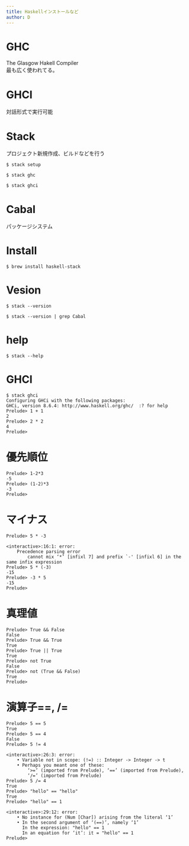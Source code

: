 ```yaml
---
title: Haskellインストールなど
author: D
---
```


# GHC
The Glasgow Hakell Compiler  
最も広く使われてる。

# GHCI
対話形式で実行可能

# Stack
プロジェクト新規作成、ビルドなどを行う
```code
$ stack setup

$ stack ghc

$ stack ghci
```

# Cabal
パッケージシステム

# Install
```
$ brew install haskell-stack
```

# Vesion
```
$ stack --version

$ stack --version | grep Cabal
```

# help
```
$ stack --help
```

# GHCI

```code
$ stack ghci
Configuring GHCi with the following packages:
GHCi, version 8.6.4: http://www.haskell.org/ghc/  :? for help
Prelude> 1 + 1
2
Prelude> 2 * 2
4
Prelude>
```

# 優先順位
```code
Prelude> 1-2*3
-5
Prelude> (1-2)*3
-3
Prelude>
```

# マイナス
```code
Prelude> 5 * -3

<interactive>:16:1: error:
    Precedence parsing error
        cannot mix ‘*’ [infixl 7] and prefix `-' [infixl 6] in the same infix expression
Prelude> 5 * (-3)
-15
Prelude> -3 * 5
-15
Prelude>
```

# 真理値
```code
Prelude> True && False
False
Prelude> True && True
True
Prelude> True || True
True
Prelude> not True
False
Prelude> not (True && False)
True
Prelude>
```

# 演算子==, /=
```code
Prelude> 5 == 5
True
Prelude> 5 == 4
False
Prelude> 5 != 4

<interactive>:26:3: error:
    • Variable not in scope: (!=) :: Integer -> Integer -> t
    • Perhaps you meant one of these:
        ‘>=’ (imported from Prelude), ‘==’ (imported from Prelude),
        ‘/=’ (imported from Prelude)
Prelude> 5 /= 4
True
Prelude> "hello" == "hello"
True
Prelude> "hello" == 1

<interactive>:29:12: error:
    • No instance for (Num [Char]) arising from the literal ‘1’
    • In the second argument of ‘(==)’, namely ‘1’
      In the expression: "hello" == 1
      In an equation for ‘it’: it = "hello" == 1
Prelude>
```
